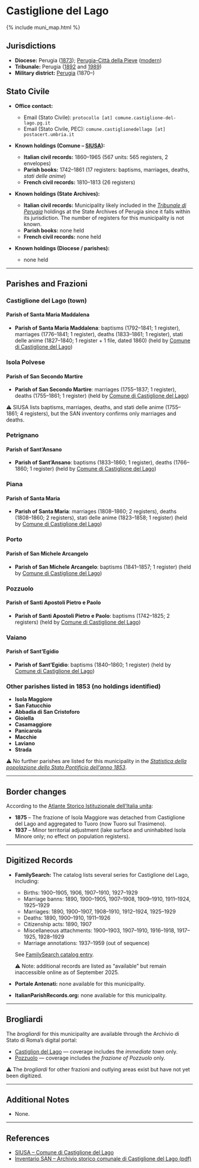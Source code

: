 # Castiglione del Lago

{% include muni_map.html %}

## Jurisdictions

* **Diocese:** Perugia ([1873](https://www.google.it/books/edition/Il_libro_de_comuni_del_Regno_d_Italia_co/WF9mfeJJcDEC?gbpv=1)); [Perugia–Città della Pieve](../dio/perugia.md) ([modern](https://www.chiesacattolica.it/annuario-cei/ricerca-parrocchie/))
* **Tribunale:** Perugia ([1892](https://www.google.it/books/edition/Bollettino_ufficiale_del_Ministero_di_gr/kRXd4t5fK-0C?hl=en&gbpv=1&pg=PA457&printsec=frontcover) and [1989](https://www.google.it/books/edition/Gazzetta_ufficiale_della_Repubblica_ital/-Z6nogg-qMQC?hl=en&gbpv=1&pg=RA8-PA38&printsec=frontcover))
* **Military district:** [Perugia](../mil/perugia.md) (1870–)

## Stato Civile

* **Office contact:**

  * Email (Stato Civile): `protocollo [at] comune.castiglione-del-lago.pg.it`
  * Email (Stato Civile, PEC): `comune.castiglionedellago [at] postacert.umbria.it`

* **Known holdings (Comune – [SIUSA](https://siusa-archivi.cultura.gov.it/cgi-bin/siusa/pagina.pl?TipoPag=comparc&Chiave=412670)):**

  * **Italian civil records:** 1860–1965 (567 units: 565 registers, 2 envelopes)
  * **Parish books:** 1742–1861 (17 registers: baptisms, marriages, deaths, *stati delle anime*)
  * **French civil records:** 1810–1813 (26 registers)

* **Known holdings (State Archives):**

  * **Italian civil records:** Municipality likely included in the *[Tribunale di Perugia](http://dati.san.beniculturali.it/SAN/complarc_IT-AS-PG_san.cat.complArch.96907)* holdings at the State Archives of Perugia since it falls within its jurisdiction. The number of registers for this municipality is not known.
  * **Parish books:** none held
  * **French civil records:** none held

* **Known holdings (Diocese / parishes):**

  * none held

---

## Parishes and Frazioni

### Castiglione del Lago (town)

#### Parish of Santa Maria Maddalena

* **Parish of Santa Maria Maddalena**: baptisms (1792–1841; 1 register), marriages (1776–1841; 1 register), deaths (1833–1861; 1 register), stati delle anime (1827–1840; 1 register + 1 file, dated 1860) (held by [Comune di Castiglione del Lago](https://inventari-san.cultura.gov.it/inventari/1326/pdf))

### Isola Polvese

#### Parish of San Secondo Martire

* **Parish of San Secondo Martire**: marriages (1755–1837; 1 register), deaths (1755–1861; 1 register) (held by [Comune di Castiglione del Lago](https://inventari-san.cultura.gov.it/inventari/1326/pdf))  

⚠️ SIUSA lists baptisms, marriages, deaths, and stati delle anime (1755–1861; 4 registers), but the SAN inventory confirms only marriages and deaths.

### Petrignano

#### Parish of Sant’Ansano

* **Parish of Sant’Ansano**: baptisms (1833–1860; 1 register), deaths (1766–1860; 1 register) (held by [Comune di Castiglione del Lago](https://inventari-san.cultura.gov.it/inventari/1326/pdf))

### Piana

#### Parish of Santa Maria

* **Parish of Santa Maria**: marriages (1808–1860; 2 registers), deaths (1808–1860; 2 registers), stati delle anime (1823–1858; 1 register) (held by [Comune di Castiglione del Lago](https://inventari-san.cultura.gov.it/inventari/1326/pdf))

### Porto

#### Parish of San Michele Arcangelo

* **Parish of San Michele Arcangelo**: baptisms (1841–1857; 1 register) (held by [Comune di Castiglione del Lago](https://inventari-san.cultura.gov.it/inventari/1326/pdf))

### Pozzuolo

#### Parish of Santi Apostoli Pietro e Paolo

* **Parish of Santi Apostoli Pietro e Paolo**: baptisms (1742–1825; 2 registers) (held by [Comune di Castiglione del Lago](https://inventari-san.cultura.gov.it/inventari/1326/pdf))

### Vaiano

#### Parish of Sant’Egidio

* **Parish of Sant’Egidio**: baptisms (1840–1860; 1 register) (held by [Comune di Castiglione del Lago](https://inventari-san.cultura.gov.it/inventari/1326/pdf))

### Other parishes listed in 1853 (no holdings identified)

* **Isola Maggiore**
* **San Fatucchio**
* **Abbadia di San Cristoforo**
* **Gioiella**
* **Casamaggiore**
* **Panicarola**
* **Macchie**
* **Laviano**
* **Strada**

⚠️ No further parishes are listed for this municipality in the *[Statistica della popolazione dello Stato Pontificio dell’anno 1853](https://www.google.it/books/edition/Statistics_della_popolazione_dello_Stato/v6dCAQAAMAAJ)*.

---

## Border changes

According to the [Atlante Storico Istituzionale dell’Italia unita](http://dati.san.beniculturali.it/asi/local/detail.html?UA05079):

* **1875** – The frazione of Isola Maggiore was detached from Castiglione del Lago and aggregated to Tuoro (now Tuoro sul Trasimeno).
* **1937** – Minor territorial adjustment (lake surface and uninhabited Isola Minore only; no effect on population registers).

---

## Digitized Records

* **FamilySearch:** The catalog lists several series for Castiglione del Lago, including:

  * Births: 1900–1905, 1906, 1907–1910, 1927–1929
  * Marriage banns: 1890, 1900–1905, 1907–1908, 1909–1910, 1911–1924, 1925–1929
  * Marriages: 1890, 1900–1907, 1908–1910, 1912–1924, 1925–1929
  * Deaths: 1890, 1900–1910, 1911–1926
  * Citizenship acts: 1890, 1907
  * Miscellaneous attachments: 1900–1903, 1907–1910, 1916–1918, 1917–1925, 1928–1929
  * Marriage annotations: 1937–1959 (out of sequence)

  See [FamilySearch catalog entry](https://www.familysearch.org/en/search/catalog/834313).

  ⚠️ Note: additional records are listed as “available” but remain inaccessible online as of September 2025.

* **Portale Antenati:** none available for this municipality.

* **ItalianParishRecords.org:** none available for this municipality.

---

## Brogliardi

The *brogliardi* for this municipality are available through the Archivio di Stato di Roma’s digital portal:

* [Castiglion del Lago](https://imagoarchiviodistatoroma.cultura.gov.it/Gregoriano/s_brogliardi.php?Provincia=Perugia&Denominazione=Castiglion%20del%20Lago) — coverage includes the *immediate town* only.
* [Pozzuolo](https://imagoarchiviodistatoroma.cultura.gov.it/Gregoriano/s_brogliardi.php?Provincia=Perugia&Denominazione=Pozzuolo) — coverage includes the *frazione of Pozzuolo* only.

⚠️ The *brogliardi* for other frazioni and outlying areas exist but have not yet been digitized.

---

## Additional Notes

* None.

---

## References

* [SIUSA – Comune di Castiglione del Lago](https://siusa-archivi.cultura.gov.it/cgi-bin/siusa/pagina.pl?TipoPag=comparc&Chiave=412670)
* [Inventario SAN – Archivio storico comunale di Castiglione del Lago (pdf)](https://inventari-san.cultura.gov.it/inventari/1326/pdf)

